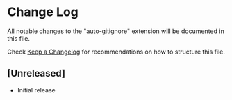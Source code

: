# Change Log

All notable changes to the "auto-gitignore" extension will be documented in this file.

Check [Keep a Changelog](http://keepachangelog.com/) for recommendations on how to structure this file.

## [Unreleased]

- Initial release